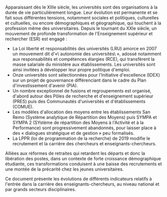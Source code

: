 Apparaissant dès le XIIIe siècle, les universités sont des organisations à la durée de vie particulièrement longue. Leur évolution est permanente et se fait sous différentes tensions, notamment sociales et politiques, culturelles et cultuelles, ou encore démographiques et géographique, qui touchent à la profession même des universitaires. Depuis le tournant du XXIe siècle, un mouvement de profonde transformation de l'Enseignement supérieur et rechercher (ESR) est engagé :

 - La Loi liberté et responsabilités des universités (LRU) amorce en 2007 un mouvement dit d'«\ autonomie des universités\ », adossé notamment aux responsabilités et compétences élargies (RCE), qui transfèrent la masse salariale du ministère aux établissements. Les universités sont ainsi invitées à développer leur propre politique d'emploi.
 - Onze universités sont sélectionnées pour l'Initiative d'excellence (IDEX) sur un projet de gouvernance différenciant dans le cadre du Plan d'investissement d'avenir (PIA).
 - Un nombre exceptionnel de fusions et regroupements est organisé, d'abord autour des Pôles de recherche et d'enseignement supérieur (PRES) puis des Communautés d'universités et d'établissements (COMUE).
 - Les modèles d'allocation des moyens entre les établissements San Remo (Système analytique de Répartition des Moyens) puis SYMPA et SYMPA 2 (SYstème de répartition des Moyens à l'Activité et à la Performance) sont progressivement abandonnés, pour laisser place à des « dialogues stratégique et de gestion » peu formalisés.
 - La LPPR (loi de programmation de la recherche) de 2019 modifie le recrutement et la carrière des chercheurs et enseignants-chercheurs.
 
Alliées aux réformes de retraites qui retardent les départs et donc la libération des postes, dans un contexte de forte croissance démographique étudiante, ces transformations conduisent à une baisse des recrutements et une montée de la précarité chez les jeunes universitaires. 

Ce document présente les évolutions de différents indicateurs relatifs à l'entrée dans la carrière des enseignants-chercheurs, au niveau national et par grands secteurs disciplinaires.


